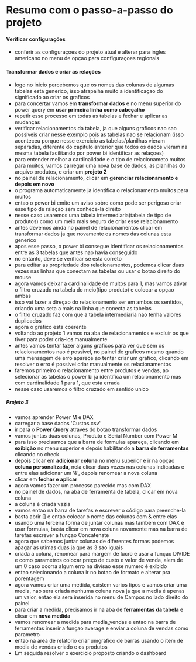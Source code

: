 # Resumo com o passo-a-passo do projeto

#### Verificar configurações
- conferir as configuraçoes do projeto atual e alterar para ingles americano no menu de opçao para configuraçoes regionais

#### Transformar dados e criar as relações
- logo no inicio percebemos que os nomes das colunas de algumas tabelas esta generico, isso atrapalha muito a identificaçao do significado ao criar os graficos
- para concertar vamos em **transformar dados** e no menu superior do power query em **usar primeira linha como cabeçalho**
- repetir esse processo em todas as tabelas e fechar e aplicar as mudanças
- verificar relacionamentos da tabela, ja que alguns graficos nao sao possiveis criar nesse exemplo pois as tabelas nao se relacionam (isso aconteceu porque nesse exercicio as tabelas/planilhas vieram separadas, diferente do capitulo anterior que todos os dados vieram na mesma tabela facilitando por power bi identificar as relaçoes) 
- para entender melhor a cardinalidade e o tipo de relacionameto muitos para muitos, vamos carregar uma nova base de dados, as planilhas do arquivo produtos, e criar um **projeto 2**
- no painel de relacionamento, clicar em **gerenciar relacionamento e depois em novo**
- o programa automaticamente ja identifica o relacionamento muitos para muitos
- entao o power bi emite um aviso sobre como pode ser perigoso criar esse tipo de ralaçao sem conhece-la direito
- nesse caso usaremos uma tabela intermediaria(tabela de tipo de produtos) como um meio mais seguro de criar esse relacionamento
- antes devemos ainda no painel de relacionamentos clicar em transformar dados ja que novamente os nomes das colunas esta generico
- apos esse passo, o power bi consegue identificar os relacionamentos entre as 3 tabelas que antes nao havia conseguido
- no entanto, deve se verificar se esta correto
- para editar as propriedade dos relacionamentos, podemos clicar duas vezes nas linhas que conectam as tabelas ou usar o botao direito do mouse
- agora vamos deixar a cardinalidade de muitos para 1, mas vamos ativar o filtro cruzado na tabela do meio(tipo produto) e colocar a opçao ambas
- isso vai fazer a direçao do relacionamento ser em ambos os sentidos, criando uma seta a mais na linha que conecta as tabelas
- o filtro cruzado faz com que a tabela intermediaria nao tenha valores duplicados
- agora o grafico esta coerente
- voltando ao projeto 1 vamos na aba de relacionamentos e excluir os que tiver para poder cria-los manualmente
- antes vamos tentar fazer alguns graficos para ver que sem os relacionamentos nao é possivel, no painel de graficos mesmo quando uma mensagem de erro aparece ao tentar criar um grafico, clicando em resolver o erro é possivel criar manualmente os relacionamentos
- faremos primeiro o relacionamento entre produtos e vendas, ao selecionar as tabelas o power bi ja identifica um relacionamento mas com cardinalidade 1 para 1, que esta errada
- nesse caso usaremos o filtro cruzado em sentido unico

##### Projeto 3
- vamos aprender Power M e DAX
- carregar a base dados 'Custos.csv'
- ir para o **Power Query** atraves do botao transformar dados
- vamos juntas duas colunas, Produto e Serial Number com Power M
- para isso precisamos que a barra de formulas apareça, clicando em **exibição** no menu superior e depois habilitando a **barra de ferramentas** clicando no check
- depois clicar em **adicionar coluna** no menu superior
e ir na opçao **coluna personalizada**, nela clicar duas vezes nas colunas indicadas e entre elas adicionar um '&', depois renomear a nova coluna
- clicar em **fechar e aplicar**
- agora vamos fazer um processo parecido mas com DAX
- no painel de dados, na aba de ferramenta de tabela, clicar em nova coluna
- a coluna é criada vazia
- vamos entao na barra de tarefas e escrever o código para preenche-la
- basta abrir [] e entao colocar o nome das colunas com & entre elas
- usando uma terceira forma de juntar colunas mas tambem com DAX é usar formulas, basta clicar em nova coluna novamente mas na barra de tarefas escrever a funçao Concatenate
- agora que sabemos juntar colunas de diferentes formas podemos apagar as utimas duas ja que as 3 sao iguais
- criada a coluna, renomear para margem de lucro e usar a funçao DIVIDE e como parametros colocar preço de custo e valor de venda, alem de um 0 caso ocorra algum erro na divisao esse numero é exibido
- entao selecionando a coluna ir no botao de formato e alterar pra porentagem
- agora vamos criar uma medida, existem varios tipos e vamos criar uma media, nao sera criada nenhuma coluna nova ja que a media é apenas um valor, entao ela sera inserida no menu de Campos no lado direito do painel
- para criar a medida, precisamos ir na aba de **ferramentas da tabela** e clicar em **nova medida**
- vamos renomear a medida para media_vendas e entao na barra de ferramentas inserir a funçao average e enviar a coluna de vendas como parametro
- entao na area de relatorio criar umgrafico de barras usando o item de media de vendas criado e os produtos
- Em seguida resolver o exercicio proposto criando o dashboard